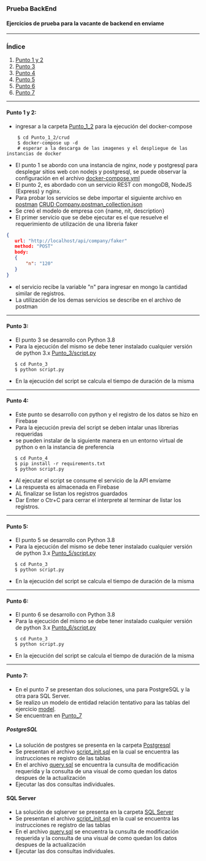 ### Prueba BackEnd
#### Ejercicios de prueba para la vacante de backend en enviame
***
### Índice
1. [Punto 1 y 2](#punto-1-y-2)
2. [Punto 3](#punto-3)
3. [Punto 4](#punto-4)
4. [Punto 5](#punto-5)
5. [Punto 6](#punto-6)
6. [Punto 7](#punto-7)
***

#### Punto 1 y 2:

 - ingresar a la carpeta [Punto_1_2](https://github.com/edwinVelasco/enviame/tree/main/Punto_1_2) para la ejecución del docker-compose
```shell script
    $ cd Punto_1_2/crud
    $ docker-compose up -d
    # esperar a la descarga de las imagenes y el despliegue de las instancias de docker
```
 - El punto 1 se abordo con una instancia de nginx, node y postgresql para desplegar sitios web con nodejs y postgresql, se puede observar la configuración en el archivo [docker-compose.yml](https://github.com/edwinVelasco/enviame/blob/main/Punto_1_2/crud/docker-compose.yml)
 - El punto 2, es abordado con un servicio REST con mongoDB, NodeJS (Express) y nginx.
 - Para probar los servicios se debe importar el siguiente archivo en [postman](https://www.postman.com/)
 [CRUD Company.postman_collection.json](https://github.com/edwinVelasco/enviame/blob/main/Punto_1_2/CRUD%20Company.postman_collection.json)
 - Se creó el modelo de empresa con {name, nit, description}
 - El primer servicio que se debe ejecutar es el que resuelve el requerimiento de utilización de una libreria faker
 ```json
 {
    url: "http://localhost/api/company/faker"
    method: "POST"
    body:
    {
        "n": "120"
    }
 }
 ```
 - el servicio recibe la variable "n" para ingresar en mongo la cantidad similar de registros.
 - La utilización de los demas servicios se describe en el archivo de postman

***

#### Punto 3:
 - El punto 3 se desarrollo con Python 3.8
 - Para la ejecución del mismo se debe tener instalado cualquier versión de python 3.x
 [Punto_3/script.py](https://github.com/edwinVelasco/enviame/blob/main/Punto_3/script.py)
 ```shell script
    $ cd Punto_3
    $ python script.py
```
 - En la ejecución del script se calcula el tiempo de duración de la misma

***
#### Punto 4:
- Este punto se desarrollo con python y el registro de los datos se hizo en Firebase
- Para la ejecución previa del script se deben intalar unas librerias requeridas
- se pueden instalar de la siguiente manera en un entorno virtual de python o en la instancia de preferencia
 ```shell script
    $ cd Punto_4
    $ pip install -r requirements.txt
    $ python script.py
```
- Al ejecutar el script se consume el servicio de la API envíame
- La respuesta es almacenada en Firebase
- AL finalizar se listan los registros guardados
- Dar Enter o Ctr+C para cerrar el interprete al terminar de listar los registros.

***

#### Punto 5:
 - El punto 5 se desarrollo con Python 3.8
 - Para la ejecución del mismo se debe tener instalado cualquier versión de python 3.x
 [Punto_5/script.py](https://github.com/edwinVelasco/enviame/blob/main/Punto_5/script.py)
 ```shell script
    $ cd Punto_3
    $ python script.py
```
 - En la ejecución del script se calcula el tiempo de duración de la misma
***

#### Punto 6:
 - El punto 6 se desarrollo con Python 3.8
 - Para la ejecución del mismo se debe tener instalado cualquier versión de python 3.x
 [Punto_6/script.py](https://github.com/edwinVelasco/enviame/blob/main/Punto_6/script.py)
 ```shell script
    $ cd Punto_3
    $ python script.py
```
 - En la ejecución del script se calcula el tiempo de duración de la misma
***

#### Punto 7:
 - En el punto 7 se presentan dos soluciones, una para PostgreSQL y la otra para SQL Server.
 - Se realizo un modelo de entidad relación tentativo para las tablas del ejercicio [model](https://github.com/edwinVelasco/enviame/blob/main/Punto_7/model.png). 
 - Se encuentran en [Punto_7](https://github.com/edwinVelasco/enviame/tree/main/Punto_7)
 ##### PostgreSQL
 - La solución de postgres se presenta en la carpeta [Postgresql](https://github.com/edwinVelasco/enviame/tree/main/Punto_7/Postgresql)
 - Se presentan el archivo [script_init.sql](https://github.com/edwinVelasco/enviame/blob/main/Punto_7/Postgresql/script_init.sql) en la cual se encuentra las instrucciones re registro de las tablas
 - En el archivo [query.sql](https://github.com/edwinVelasco/enviame/blob/main/Punto_7/Postgresql/query.sql) se encuentra la cunsulta de modificación requerida y la consulta de una visual de como quedan los datos despues de la actualización
 - Ejecutar las dos consultas individuales.
 
 #### SQL Server
 - La solución de sqlserver se presenta en la carpeta [SQL Server](https://github.com/edwinVelasco/enviame/tree/main/Punto_7/SQL%20Server)
 - Se presentan el archivo [script_init.sql](https://github.com/edwinVelasco/enviame/blob/main/Punto_7/SQL%20Server/script_init.sql) en la cual se encuentra las instrucciones re registro de las tablas
 - En el archivo [query.sql](https://github.com/edwinVelasco/enviame/blob/main/Punto_7/SQL%20Server/query.sql) se encuentra la cunsulta de modificación requerida y la consulta de una visual de como quedan los datos despues de la actualización
 - Ejecutar las dos consultas individuales.